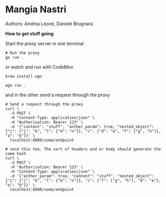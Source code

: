 
# Mangia Nastri

Authors: Andrea Leone, Daniele Brugnara

**How to get stuff going**

Start the proxy server in one terminal

```shell
# Run the proxy
go run .
```

or watch and run with CodeMon
```shell
brew install wgo

wgo run .
```

and in the other send a request through the proxy

```shell
# Send a request through the proxy
curl \
  -X POST \
  -H "Content-Type: application/json" \
  -H "Authorization: Bearer 123" \
  -d '{"content": "stuff", "anther_param": true, "nested_object": {"i": {"j": "k", "l": {"m": "n"}}, "c": {"d": "e", "f": ["g", "h"]}, "a": "b"}}' \
  localhost:8080/some/endpoint

# send this too. The sort of headers and or body should generate the same hash
curl \
  -X POST \
  -H "Authorization: Bearer 123" \
  -H "Content-Type: application/json" \
  -d '{"anther_param": true, "content": "stuff", "nested_object": {"i": {"j": "k", "l": {"m": "n"}}, "c": {"f": ["g", "h"], "d": "e"}, "a": "b"}}' \
  localhost:8080/some/endpoint
```
